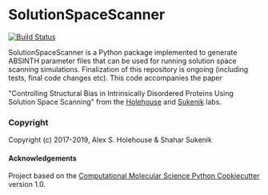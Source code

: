 SolutionSpaceScanner
==============================
[//]: # (Badges)
[![Build Status](https://travis-ci.org/holehouse-lab/solutionspacescanner.svg?branch=master)](https://travis-ci.org/holehouse-lab/solutionspacescanner)

SolutionSpaceScanner is a Python package implemented to generate ABSINTH parameter files that can be used for running solution space
scanning simulations. Finalization of this repository is ongoing (including tests, final code changes etc). This code accompanies the paper

"Controlling Structural Bias in Intrinsically Disordered Proteins Using Solution Space Scanning" from the [Holehouse](http://holehouselab.com) and [Sukenik](http://sukeniklab.com) labs. 


### Copyright

Copyright (c) 2017-2019, Alex S. Holehouse & Shahar Sukenik


#### Acknowledgements
 
Project based on the 
[Computational Molecular Science Python Cookiecutter](https://github.com/molssi/cookiecutter-cms) version 1.0.
